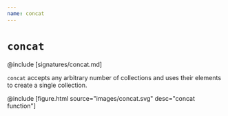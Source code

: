 ```yaml
---
name: concat
---
```


# `concat`

@include [signatures/concat.md]

`concat` accepts any arbitrary number of collections and uses their elements to create a single collection.

@include [figure.html source="images/concat.svg" desc="concat function"]
